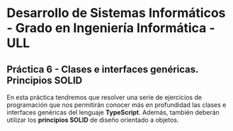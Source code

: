 # Desarrollo de Sistemas Informáticos - Grado en Ingeniería Informática - ULL

## Práctica 6 - Clases e interfaces genéricas. Principios SOLID

En esta práctica tendremos que resolver una serie de ejercicios de programación que nos permitirán conocer más en profundidad las clases e interfaces genéricas del lenguaje **TypeScript**. Además, también deberán utilizar los **principios SOLID** de diseño orientado a objetos.
